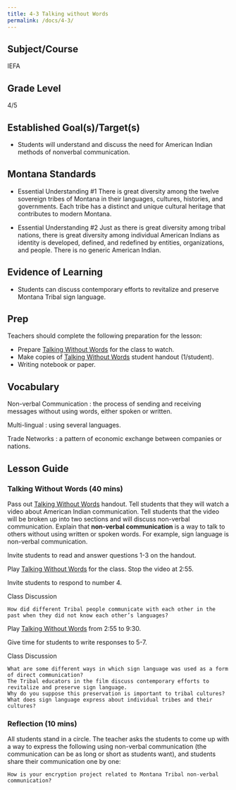 ```yaml
---
title: 4-3 Talking without Words
permalink: /docs/4-3/
---
```

## Subject/Course
IEFA

## Grade Level
4/5    

## Established Goal(s)/Target(s)
-	Students will understand and discuss the need for American Indian methods of nonverbal communication.

## Montana Standards
- Essential Understanding \#1 There is great diversity among the twelve sovereign tribes of Montana in their languages, cultures, histories, and governments. Each tribe has a distinct and unique cultural heritage that contributes to modern Montana.

- Essential Understanding \#2 Just as there is great diversity among tribal nations, there is great diversity among individual American Indians as identity is developed, defined, and redefined by entities, organizations, and people. There is no generic American Indian.  

## Evidence of Learning
- Students can discuss contemporary efforts to revitalize and preserve Montana Tribal sign language.

## Prep
Teachers should complete the following preparation for the lesson:

- Prepare [Talking Without Words](https://www.youtube.com/watch?v=19ZU6Lh1IQg) for the class to watch.
- Make copies of [Talking Without Words](../resources/4-3_talking-without-words.pdf) student handout (1/student).
- Writing notebook or paper.

## Vocabulary
Non-verbal Communication
: the process of sending and receiving messages without using words, either spoken or written.

Multi-lingual
: using several languages.

Trade Networks
: a pattern of economic exchange between companies or nations.

## Lesson Guide

### Talking Without Words (40 mins)
Pass out [Talking Without Words](../resources/4-3_talking-without-words.pdf) handout. Tell students that they will watch a video about American Indian communication. Tell students that the video will be broken up into two sections and will discuss non-verbal communication. Explain that **non-verbal communication** is a way to talk to others without using written or spoken words. For example, sign language is non-verbal communication.

Invite students to read and answer questions 1-3 on the handout.

Play [Talking Without Words](https://www.youtube.com/watch?v=19ZU6Lh1IQg) for the class. Stop the video at 2:55.

Invite students to respond to number 4.

Class Discussion
```
How did different Tribal people communicate with each other in the past when they did not know each other’s languages?  
```
Play [Talking Without Words](https://www.youtube.com/watch?v=19ZU6Lh1IQg) from 2:55 to 9:30.

Give time for students to write responses to 5-7.

Class Discussion
```
What are some different ways in which sign language was used as a form of direct communication?  
The Tribal educators in the film discuss contemporary efforts to revitalize and preserve sign language.  
Why do you suppose this preservation is important to tribal cultures?  
What does sign language express about individual tribes and their cultures?
```

### Reflection (10 mins)
All students stand in a circle. The teacher asks the students to come up with a way to express the following using non-verbal communication (the communication can be as long or short as students want), and students share their communication one by one:
```
How is your encryption project related to Montana Tribal non-verbal communication?
```

